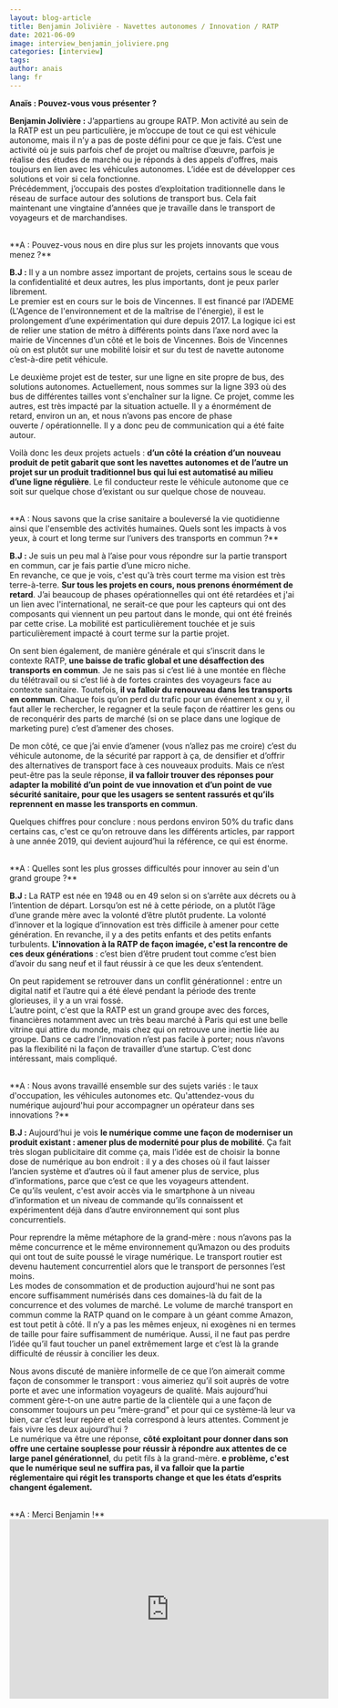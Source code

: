 ```yaml
---
layout: blog-article
title: Benjamin Jolivière - Navettes autonomes / Innovation / RATP
date: 2021-06-09
image: interview_benjamin_joliviere.png
categories: [interview]
tags: 
author: anais
lang: fr
---
```


**Anaïs&nbsp;: Pouvez-vous vous présenter&nbsp;?** 

**Benjamin Jolivière&nbsp;:** J’appartiens au groupe RATP. Mon activité au sein de la RATP est un peu particulière, je m’occupe de tout ce qui est véhicule autonome, mais il n’y a pas de poste défini pour ce que je fais. C’est une activité où je suis parfois chef de projet ou maîtrise d’œuvre, parfois je réalise des études de marché ou je réponds à des appels d'offres, mais toujours en lien avec les véhicules autonomes. L’idée est de développer ces solutions et voir si cela fonctionne.<br>
Précédemment, j’occupais des postes d’exploitation traditionnelle dans le réseau de surface autour des solutions de transport bus. Cela fait maintenant une vingtaine d’années que je travaille dans le transport de voyageurs et de marchandises.

<br>
**A&nbsp;: Pouvez-vous nous en dire plus sur les projets innovants que vous menez&nbsp;?**

**B.J&nbsp;:** Il y a un nombre assez important de projets, certains sous le sceau de la confidentialité et deux autres, les plus importants, dont je peux parler librement. <br>
Le premier est en cours sur le bois de Vincennes. Il est financé par l’ADEME (L'Agence de l'environnement et de la maîtrise de l'énergie), il est le prolongement d’une expérimentation qui dure depuis 2017. La logique ici est de relier une station de métro à différents points dans l’axe nord avec la mairie de Vincennes d’un côté et le bois de Vincennes. Bois de Vincennes où on est plutôt sur une mobilité loisir et sur du test de navette autonome c’est-à-dire petit véhicule.<br>

Le deuxième projet est de tester, sur une ligne en site propre de bus, des solutions autonomes. Actuellement, nous sommes sur la ligne 393 où des bus de différentes tailles vont s'enchaîner sur la ligne. Ce projet, comme les autres, est très impacté par la situation actuelle. Il y a énormément de retard, environ un an, et nous n’avons pas encore de phase ouverte&nbsp;/&nbsp;opérationnelle. Il y a donc peu de communication qui a été faite autour.<br>

Voilà donc les deux projets actuels&nbsp;: **d’un côté la création d’un nouveau produit de petit gabarit que sont les navettes autonomes et de l’autre un projet sur un produit traditionnel bus qui lui est automatisé au milieu d’une ligne régulière**. Le fil conducteur reste le véhicule autonome que ce soit sur quelque chose d’existant ou sur quelque chose de nouveau. 

<br>
**A&nbsp;: Nous savons que la crise sanitaire a bouleversé la vie quotidienne ainsi que l'ensemble des activités humaines. Quels sont les impacts à vos yeux, à court et long terme sur l’univers des transports en commun&nbsp;?**

**B.J&nbsp;:** Je suis un peu mal à l’aise pour vous répondre sur la partie transport en commun, car je fais partie d’une micro niche. <br>
En revanche, ce que je vois, c'est qu'à très court terme ma vision est très terre-à-terre. **Sur tous les projets en cours, nous prenons énormément de retard**. J’ai beaucoup de phases opérationnelles qui ont été retardées et j'ai un lien avec l'international, ne serait-ce que pour les capteurs qui ont des composants qui viennent un peu partout dans le monde, qui ont été freinés par cette crise. La mobilité est particulièrement touchée et je suis particulièrement impacté à court terme sur la partie projet. <br>

On sent bien également, de manière générale et qui s’inscrit dans le contexte RATP, **une baisse de trafic global et une désaffection des transports en commun**. Je ne sais pas si c’est lié à une montée en flèche du télétravail ou si c’est lié à de fortes craintes des voyageurs face au contexte sanitaire. Toutefois, **il va falloir du renouveau dans les transports en commun**. Chaque fois qu’on perd du trafic pour un événement x ou y, il faut aller le rechercher, le regagner et la seule façon de réattirer les gens ou de reconquérir des parts de marché (si on se place dans une logique de marketing pure) c’est d’amener des choses. <br>

De mon côté, ce que j’ai envie d’amener (vous n’allez pas me croire) c’est du véhicule autonome, de la sécurité par rapport à ça, de densifier et d’offrir des alternatives de transport face à ces nouveaux produits. Mais ce n’est peut-être pas la seule réponse, **il va falloir trouver des réponses pour adapter la mobilité d’un point de vue innovation et d’un point de vue sécurité sanitaire, pour que les usagers se sentent rassurés et qu’ils reprennent en masse les transports en commun**. <br>

Quelques chiffres pour conclure&nbsp;: nous perdons environ 50% du trafic dans certains cas, c'est ce qu’on retrouve dans les différents articles, par rapport à une année 2019, qui devient aujourd’hui la référence, ce qui est énorme. 

<br>
**A&nbsp;: Quelles sont les plus grosses difficultés pour innover au sein d'un grand groupe&nbsp;?**

**B.J&nbsp;:** La RATP est née en 1948 ou en 49 selon si on s’arrête aux décrets ou à l’intention de départ. Lorsqu’on est né à cette période, on a plutôt l’âge d’une grande mère avec la volonté d’être plutôt prudente. La volonté d’innover et la logique d’innovation est très difficile à amener pour cette génération. En revanche, il y a des petits enfants et des petits enfants turbulents. **L'innovation à la RATP de façon imagée, c'est la rencontre de ces deux générations**&nbsp;: c’est bien d’être prudent tout comme c’est bien d’avoir du sang neuf et il faut réussir à ce que les deux s’entendent.<br>

On peut rapidement se retrouver dans un conflit générationnel&nbsp;: entre un digital natif et l’autre qui a été élevé pendant la période des trente glorieuses, il y a un vrai fossé.<br>
L’autre point, c'est que la RATP est un grand groupe avec des forces, financières notamment avec un très beau marché à Paris qui est une belle vitrine qui attire du monde, mais chez qui on retrouve une inertie liée au groupe. Dans ce cadre l’innovation n’est pas facile à porter; nous n’avons pas la flexibilité ni la façon de travailler d’une startup. C’est donc intéressant, mais compliqué. 

<br>
**A&nbsp;: Nous avons travaillé ensemble sur des sujets variés&nbsp;: le taux d'occupation, les
véhicules autonomes etc. Qu'attendez-vous du numérique aujourd'hui pour accompagner un opérateur dans ses innovations&nbsp;?**

**B.J&nbsp;:** Aujourd’hui je vois **le numérique comme une façon de moderniser un produit existant&nbsp;: amener plus de modernité pour plus de mobilité**. Ça fait très slogan publicitaire dit comme ça, mais l’idée est de choisir la bonne dose de numérique au bon endroit&nbsp;: il y a des choses où il faut laisser l’ancien système et d’autres où il faut amener plus de service, plus d’informations, parce que c’est ce que les voyageurs attendent.<br>
Ce qu’ils veulent, c'est avoir accès via le smartphone à un niveau d’information et un niveau de commande qu’ils connaissent et expérimentent déjà dans d’autre environnement qui sont plus concurrentiels.<br>

Pour reprendre la même métaphore de la grand-mère&nbsp;: nous n’avons pas la même concurrence et le même environnement qu’Amazon ou des produits qui ont tout de suite poussé le virage numérique. Le transport routier est devenu hautement concurrentiel alors que le transport de personnes l’est moins.<br>
Les modes de consommation et de production aujourd'hui ne sont pas encore suffisamment numérisés dans ces domaines-là du fait de la concurrence et des volumes de marché. Le volume de marché transport en commun comme la RATP quand on le compare à un géant comme Amazon, est tout petit à côté. Il n’y a pas les mêmes enjeux, ni exogènes ni en termes de taille pour faire suffisamment de numérique. Aussi, il ne faut pas perdre l’idée qu’il faut toucher un panel extrêmement large et c’est là la grande difficulté de réussir à concilier les deux.<br>

Nous avons discuté de manière informelle de ce que l’on aimerait comme façon de consommer le transport&nbsp;: vous aimeriez qu’il soit auprès de votre porte et avec une information voyageurs de qualité. Mais aujourd’hui comment gère-t-on une autre partie de la clientèle qui a une façon de consommer toujours un peu “mère-grand” et pour qui ce système-là leur va bien, car c’est leur repère et cela correspond à leurs attentes. Comment je fais vivre les deux aujourd’hui&nbsp;?<br>
Le numérique va être une réponse, **côté exploitant pour donner dans son offre une certaine souplesse pour réussir à répondre aux attentes de ce large panel générationnel**, du petit fils à la grand-mère. **e problème, c'est que le numérique seul ne suffira pas, il va falloir que la partie réglementaire qui régit les transports change et que les états d’esprits changent également.**

<br>
**A&nbsp;: Merci Benjamin&nbsp;!**

<iframe style="margin: 0 auto; display:block;" width="560" height="315" src="https://youtube.com/embed/d3pShNSCLt8" frameborder="0" allow="autoplay; encrypted-media" allowfullscreen></iframe>